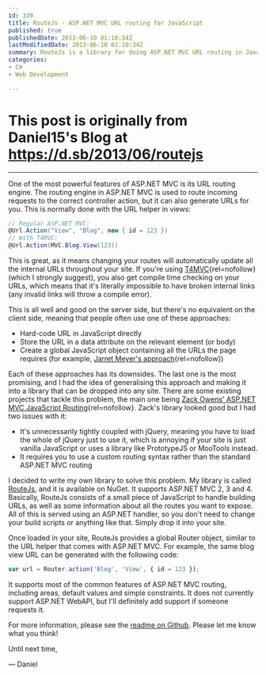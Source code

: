```yaml
---
id: 339
title: RouteJs - ASP.NET MVC URL routing for JavaScript
published: true
publishedDate: 2013-06-10 01:10:34Z
lastModifiedDate: 2013-06-10 01:10:34Z
summary: RouteJs is a library for doing ASP.NET MVC URL routing in JavaScript. This blog posts introduces RouteJs and its core features, explains why you should use it, and provides some simple examples.
categories:
- C#
- Web Development

---
```


# This post is originally from Daniel15's Blog at https://d.sb/2013/06/routejs

---

One of the most powerful features of ASP.NET MVC is its URL routing engine. The routing engine in ASP.NET MVC is used to route incoming requests to the correct controller action, but it can also generate URLs for you. This is normally done with the URL helper in views:

```csharp
// Regular ASP.NET MVC:
@Url.Action("View", "Blog", new { id = 123 })
// With T4MVC:
@Url.Action(MVC.Blog.View(123))
```

This is great, as it means changing your routes will automatically update all the internal URLs throughout your site.  If you're using [T4MVC](http://t4mvc.codeplex.com/){rel=nofollow} (which I strongly suggest), you also get compile time checking on your URLs, which means that it's literally impossible to have broken internal links (any invalid links will throw a compile error).

This is all well and good on the server side, but there's no equivalent on the client side, meaning that people often use one of these approaches:

* Hard-code URL in JavaScript directly
* Store the URL in a data attribute on the relevant element (or body)
* Create a global JavaScript object containing all the URLs the page requires (for example, [Jarret Meyer's approach](http://jarrettmeyer.com/blog/2012/06/26/getting-asp-dot-net-mvc-routes-into-javascript){rel=nofollow})

Each of these approaches has its downsides. The last one is the most promising, and I had the idea of generalising this approach and making it into a library that can be dropped into any site. There are some existing projects that tackle this problem, the main one being [Zack Owens' ASP.NET MVC JavaScript Routing](http://weblogs.asp.net/zowens/archive/2010/12/20/asp-net-mvc-javascript-routing.aspx){rel=nofollow}. Zack's library looked good but I had two issues with it:

* It's unnecessarily tightly coupled with jQuery, meaning you have to load the whole of jQuery just to use it, which is annoying if your site is just vanilla JavaScript or uses a library like PrototypeJS or MooTools instead.
* It requires you to use a custom routing syntax rather than the standard ASP.NET MVC routing

I decided to write my own library to solve this problem. My library is called [RouteJs](https://github.com/Daniel15/RouteJs), and it is available on NuGet. It supports ASP.NET MVC 2, 3 and 4. Basically, RouteJs consists of a small piece of JavaScript to handle building URLs, as well as some information about all the routes you want to expose. All of this is served using an ASP.NET handler, so you don't need to change your build scripts or anything like that. Simply drop it into your site.

Once loaded in your site, RouteJs provides a global Router object, similar to the URL helper that comes with ASP.NET MVC. For example, the same blog view URL can be generated with the following code:

```javascript
var url = Router.action('Blog', 'View', { id = 123 });
```

It supports most of the common features of ASP.NET MVC routing, including areas, default values and simple constraints. It does not currently support ASP.NET WebAPI, but I'll definitely add support if someone requests it.

For more information, please see the [readme on Github](https://github.com/Daniel15/RouteJs). Please let me know what you think!

Until next time,  

— Daniel

